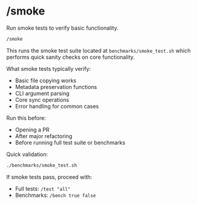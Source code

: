 # /smoke

Run smoke tests to verify basic functionality.

```bash
/smoke
```

This runs the smoke test suite located at `benchmarks/smoke_test.sh` which performs quick sanity checks on core functionality.

What smoke tests typically verify:
- Basic file copying works
- Metadata preservation functions
- CLI argument parsing
- Core sync operations
- Error handling for common cases

Run this before:
- Opening a PR
- After major refactoring
- Before running full test suite or benchmarks

Quick validation:
```bash
./benchmarks/smoke_test.sh
```

If smoke tests pass, proceed with:
- Full tests: `/test "all"`
- Benchmarks: `/bench true false`

